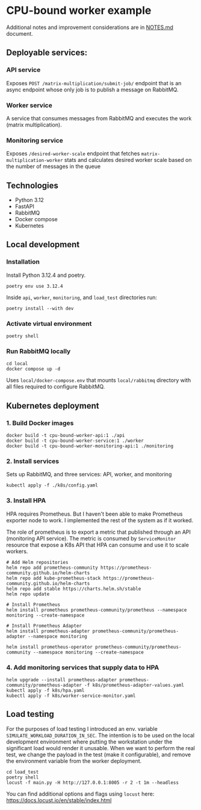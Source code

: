 # CPU-bound worker example

Additional notes and improvement considerations are in [NOTES.md](NOTES.md) document. 

## Deployable services:

### API service

Exposes `POST /matrix-multiplication/submit-job/` endpoint that is an async endpoint whose only job is to publish a message on RabbitMQ.

### Worker service

A service that consumes messages from RabbitMQ and executes the work (matrix multiplication).

### Monitoring service

Exposes `/desired-worker-scale` endpoint that fetches `matrix-multiplication-worker` stats and calculates desired worker scale based on the number of messages in the queue

## Technologies

* Python 3.12
* FastAPI
* RabbitMQ
* Docker compose
* Kubernetes

## Local development

### Installation

Install Python 3.12.4 and poetry.

```shell
poetry env use 3.12.4
```

Inside `api`, `worker`, `monitoring`, and `load_test` directories run:

```shell
poetry install --with dev
```

### Activate virtual environment

```shell
poetry shell
```

### Run RabbitMQ locally

```shell
cd local
docker compose up -d
```

Uses `local/docker-compose.env` that mounts `local/rabbitmq` directory with all files required to configure RabbitMQ.


## Kubernetes deployment

### 1. Build Docker images

```shell
docker build -t cpu-bound-worker-api:1 ./api
docker build -t cpu-bound-worker-service:1 ./worker
docker build -t cpu-bound-worker-monitoring-api:1 ./monitoring
```

### 2. Install services

Sets up RabbitMQ, and three services: API, worker, and monitoring

```shell
kubectl apply -f ./k8s/config.yaml
```

### 3. Install HPA

HPA requires Prometheus. But I haven't been able to make Prometheus exporter node to work. I implemented the rest of the system as if it worked.

The role of prometheus is to export a metric that published through an API (monitoring API service).
The metric is consumed by `ServiceMonitor` resource that expose a K8s API that HPA can consume and use it to scale workers.

```shell
# Add Helm repositories
helm repo add prometheus-community https://prometheus-community.github.io/helm-charts
helm repo add kube-prometheus-stack https://prometheus-community.github.io/helm-charts
helm repo add stable https://charts.helm.sh/stable
helm repo update

# Install Prometheus
helm install prometheus prometheus-community/prometheus --namespace monitoring --create-namespace

# Install Prometheus Adapter
helm install prometheus-adapter prometheus-community/prometheus-adapter --namespace monitoring

helm install prometheus-operator prometheus-community/prometheus-community --namespace monitoring --create-namespace
```

### 4. Add monitoring services that supply data to HPA

```shell
helm upgrade --install prometheus-adapter prometheus-community/prometheus-adapter -f k8s/prometheus-adapter-values.yaml
kubectl apply -f k8s/hpa.yaml
kubectl apply -f k8s/worker-service-monitor.yaml
```

## Load testing

For the purposes of load testing I introduced an env. variable `SIMULATE_WORKLOAD_DURATION_IN_SEC`. The intention is to be used on the local development environment where putting the workstation under the significant load would render it unusable.
When we want to perform the real test, we change the payload in the test (make it configurable), and remove the environment variable from the worker deployment.

```shell
cd load_test
poetry shell
locust -f main.py -H http://127.0.0.1:8005 -r 2 -t 1m --headless
```

You can find additional options and flags using `locust` here: https://docs.locust.io/en/stable/index.html
